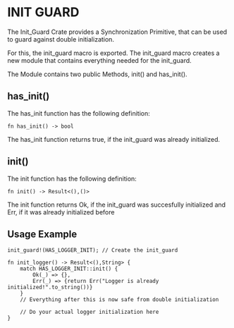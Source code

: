 # INIT GUARD

The Init_Guard Crate provides a Synchronization Primitive, that can be used to guard against double initialization.

For this, the init_guard macro is exported.
The init_guard macro creates a new module that contains everything needed for the init_guard.

The Module contains two public Methods, init() and has_init().

## has_init()

The has_init function has the following definition:

```
fn has_init() -> bool
```

The has_init function returns true, if the init_guard was already initialized.

## init()

The init function has the following definition:

```
fn init() -> Result<(),()>
```

The init function returns Ok, if the init_guard was succesfully initialized and Err, if it was already initialized before

## Usage Example

```
init_guard!(HAS_LOGGER_INIT); // Create the init_guard

fn init_logger() -> Result<(),String> {
    match HAS_LOGGER_INIT::init() {
        Ok(_) => {},
        Err(_) => {return Err("Logger is already initialized!".to_string())}
    }
    // Everything after this is now safe from double initialization

    // Do your actual logger initialization here
}
```